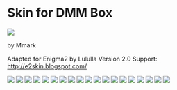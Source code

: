 # Skin for DMM Box
![](https://komarev.com/ghpvc/?username=Belfagor2005)

by Mmark

Adapted for Enigma2 by Lululla
Version 2.0
Support: http://e2skin.blogspot.com/

<img src="https://github.com/Belfagor2005/zskin/blob/main/screen/channel.png?raw=true">

<img src="https://github.com/Belfagor2005/zskin/blob/main/screen/INF-InfoCover.png?raw=true">

<img src="https://github.com/Belfagor2005/zskin/blob/main/screen/info.png?raw=true">

<img src="https://github.com/Belfagor2005/zskin/blob/main/screen/infobar.png?raw=true">

<img src="https://github.com/Belfagor2005/zskin/blob/main/screen/mediacenter.png?raw=true">

<img src="https://github.com/Belfagor2005/zskin/blob/main/screen/mediaplayer.png?raw=true">

<img src="https://github.com/Belfagor2005/zskin/blob/main/screen/merlin.png?raw=true">

<img src="https://github.com/Belfagor2005/zskin/blob/main/screen/MED-Merlin-Lcd.png?raw=true">

<img src="https://github.com/Belfagor2005/zskin/blob/main/screen/MED-Merlin-Led.png?raw=true">

<img src="https://github.com/Belfagor2005/zskin/blob/main/screen/MED-Merlin-Vu.png?raw=true">

<img src="https://github.com/Belfagor2005/zskin/blob/main/screen/vumeter.png?raw=true">

<img src="https://github.com/Belfagor2005/zskin/blob/main/screen/menu.png?raw=true">

<img src="https://github.com/Belfagor2005/zskin/blob/main/screen/meteo.png?raw=true">

<img src="https://github.com/Belfagor2005/zskin/blob/main/screen/Pb-grid.png?raw=true">

<img src="https://github.com/Belfagor2005/zskin/blob/main/screen/Pb-Left.png?raw=true">

<img src="https://github.com/Belfagor2005/zskin/blob/main/screen/pbOrizontal.png?raw=true">

<img src="https://github.com/Belfagor2005/zskin/blob/main/screen/SIB-Cover.png?raw=true">

<img src="https://github.com/Belfagor2005/zskin/blob/main/screen/WET-Wetter-box.png?raw=true">

<img src="https://github.com/Belfagor2005/zskin/blob/main/screen/WET-Wetter-mmk.png?raw=true">
